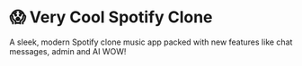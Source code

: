 # 😱 Very Cool Spotify Clone

A sleek, modern Spotify clone music app packed with new features like chat messages, admin and AI WOW!
